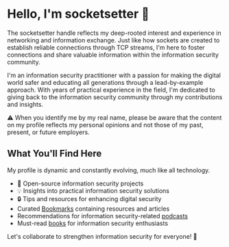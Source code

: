# Hello, I'm socketsetter 👋

The socketsetter handle reflects my deep-rooted interest and experience in networking and information exchange. Just like how sockets are created to establish reliable connections through TCP streams, I'm here to foster connections and share valuable information within the information security community.

I'm an information security practitioner with a passion for making the digital world safer and educating all generations through a lead-by-example approach. With years of practical experience in the field, I'm dedicated to giving back to the information security community through my contributions and insights.

⚠️ When you identify me by my real name, please be aware that the content on my profile reflects my personal opinions and not those of my past, present, or future employers.

## What You'll Find Here
My profile is dynamic and constantly evolving, much like all technology.
- 🚀 Open-source information security projects 
- 💡 Insights into practical information security solutions
- 🔒 Tips and resources for enhancing digital security
-  Curated [Bookmarks](https://github.com/socketsetter/public/blob/main/bookmarks.md) containing resources and articles
-  Recommendations for information security-related [podcasts](https://github.com/socketsetter/public/blob/main/podcasts.md)
-  Must-read [books](https://github.com/socketsetter/public/blob/main/books.md) for information security enthusiasts

Let's collaborate to strengthen information security for everyone! 🔗
